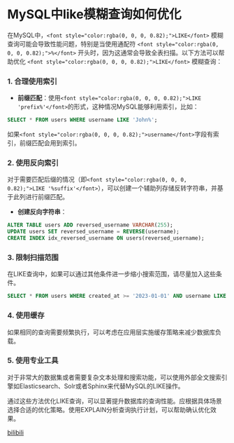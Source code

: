 # MySQL中like模糊查询如何优化

<font style="color:rgba(0, 0, 0, 0.82);">在MySQL中，</font>`<font style="color:rgba(0, 0, 0, 0.82);">LIKE</font>`<font style="color:rgba(0, 0, 0, 0.82);"> 模糊查询可能会导致性能问题，特别是当使用通配符 </font>`<font style="color:rgba(0, 0, 0, 0.82);">%</font>`<font style="color:rgba(0, 0, 0, 0.82);"> 开头时，因为这通常会导致全表扫描。以下方法可以帮助优化 </font>`<font style="color:rgba(0, 0, 0, 0.82);">LIKE</font>`<font style="color:rgba(0, 0, 0, 0.82);"> 模糊查询：</font>

### <font style="color:rgba(0, 0, 0, 0.82);">1. 合理使用索引</font>

+ **<font style="color:rgba(0, 0, 0, 0.82);">前缀匹配</font>**<font style="color:rgba(0, 0, 0, 0.82);">：使用</font>`<font style="color:rgba(0, 0, 0, 0.82);">LIKE 'prefix%'</font>`<font style="color:rgba(0, 0, 0, 0.82);">的形式，这种情况MySQL能够利用索引，比如：</font>

```sql
SELECT * FROM users WHERE username LIKE 'John%';
```

<font style="color:rgba(0, 0, 0, 0.82);">如果</font>`<font style="color:rgba(0, 0, 0, 0.82);">username</font>`<font style="color:rgba(0, 0, 0, 0.82);">字段有索引，前缀匹配会用到索引。</font>

### <font style="color:rgba(0, 0, 0, 0.82);">2. 使用反向索引</font>

<font style="color:rgba(0, 0, 0, 0.82);">对于需要匹配后缀的情况（即</font>`<font style="color:rgba(0, 0, 0, 0.82);">LIKE '%suffix'</font>`<font style="color:rgba(0, 0, 0, 0.82);">），可以创建一个辅助列存储反转字符串，并基于此列进行前缀匹配。</font>

+ **<font style="color:rgba(0, 0, 0, 0.82);">创建反向字符串</font>**<font style="color:rgba(0, 0, 0, 0.82);">：</font>

```sql
ALTER TABLE users ADD reversed_username VARCHAR(255);  
UPDATE users SET reversed_username = REVERSE(username);  
CREATE INDEX idx_reversed_username ON users(reversed_username);
```

### <font style="color:rgba(0, 0, 0, 0.82);">3. 限制扫描范围</font>

<font style="color:rgba(0, 0, 0, 0.82);">在LIKE查询中，如果可以通过其他条件进一步缩小搜索范围，请尽量加入这些条件。</font>

```sql
SELECT * FROM users WHERE created_at >= '2023-01-01' AND username LIKE 'John%';
```

### <font style="color:rgba(0, 0, 0, 0.82);">4. 使用缓存</font>

<font style="color:rgba(0, 0, 0, 0.82);">如果相同的查询需要频繁执行，可以考虑在应用层实施缓存策略来减少数据库负载。</font>

### <font style="color:rgba(0, 0, 0, 0.82);">5. 使用专业工具</font>

<font style="color:rgba(0, 0, 0, 0.82);">对于非常大的数据集或者需要复杂文本处理和搜索功能，可以使用外部全文搜索引擎如Elasticsearch、Solr或者Sphinx来代替MySQL的LIKE操作。</font>

<font style="color:rgba(0, 0, 0, 0.82);">通过这些方法优化LIKE查询，可以显著提升数据库的查询性能。应根据具体场景选择合适的优化策略。使用EXPLAIN分析查询执行计划，可以帮助确认优化效果。</font>

<font style="color:rgba(0, 0, 0, 0.82);"></font>

[bilibili](https://player.bilibili.com/player.html?bvid=BV1kFpue5Ehj&p=5&page=5&autoplay=0)
